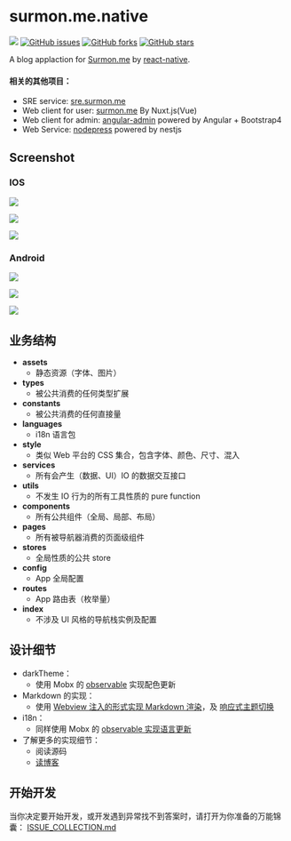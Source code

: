 # surmon.me.native 

[![](https://badge.juejin.im/entry/58e53578a0bb9f0069055b23/likes.svg?style=flat-square)](https://juejin.im/entry/58e53578a0bb9f0069055b23/detail)
[![GitHub issues](https://img.shields.io/github/issues/surmon-china/surmon.me.native.svg?style=flat-square)](https://github.com/surmon-china/surmon.me.native/issues)
[![GitHub forks](https://img.shields.io/github/forks/surmon-china/surmon.me.native.svg?style=flat-square)](https://github.com/surmon-china/surmon.me.native/network)
[![GitHub stars](https://img.shields.io/github/stars/surmon-china/surmon.me.native.svg?style=flat-square)](https://github.com/surmon-china/surmon.me.native/stargazers)

A blog applaction for [Surmon.me](https://surmon.me) by [react-native](https://github.com/facebook/react-native).

#### 相关的其他项目：
- SRE service: [sre.surmon.me](https://github.com/surmon-china/sre.surmon.me)
- Web client for user: [surmon.me](https://github.com/surmon-china/surmon.me) By Nuxt.js(Vue)
- Web client for admin: [angular-admin](https://github.com/surmon-china/angular-admin) powered by Angular + Bootstrap4
- Web Service: [nodepress](https://github.com/surmon-china/nodepress) powered by nestjs

## Screenshot

### IOS

![](https://raw.githubusercontent.com/surmon-china/surmon.me.native/master/screenshots/ios/p-01.jpg)

![](https://raw.githubusercontent.com/surmon-china/surmon.me.native/master/screenshots/ios/p-02.jpg)

![](https://raw.githubusercontent.com/surmon-china/surmon.me.native/master/screenshots/ios/p-03.jpg)

### Android

![](https://raw.githubusercontent.com/surmon-china/surmon.me.native/master/screenshots/android/p-01.jpg)

![](https://raw.githubusercontent.com/surmon-china/surmon.me.native/master/screenshots/android/p-02.jpg)

![](https://raw.githubusercontent.com/surmon-china/surmon.me.native/master/screenshots/android/p-03.jpg)


## 业务结构
- **assets**
   + 静态资源（字体、图片）
- **types**
   + 被公共消费的任何类型扩展
- **constants**
   + 被公共消费的任何直接量
- **languages** 
   + i18n 语言包
- **style**
   + 类似 Web 平台的 CSS 集合，包含字体、颜色、尺寸、混入
- **services**
   + 所有会产生（数据、UI）IO 的数据交互接口
- **utils**
   + 不发生 IO 行为的所有工具性质的 pure function
- **components**
   + 所有公共组件（全局、局部、布局）
- **pages**
   + 所有被导航器消费的页面级组件
- **stores**
   + 全局性质的公共 store
- **config**
   + App 全局配置
- **routes**
   + App 路由表（枚举量）
- **index**
   + 不涉及 UI 风格的导航栈实例及配置

## 设计细节
- darkTheme：
   + 使用 Mobx 的 [observable](https://github.com/surmon-china/surmon.me.native/blob/master/style/colors.ts) 实现配色更新
- Markdown 的实现：
   + 使用 [Webview 注入的形式实现 Markdown 渲染](https://github.com/surmon-china/surmon.me.native/blob/master/components/markdown/index.tsx)，及 [响应式主题切换](https://github.com/surmon-china/surmon.me.native/blob/master/components/markdown/style.ts)
- i18n：
   + 同样使用 Mobx 的 [observable 实现语言更新](https://github.com/surmon-china/surmon.me.native/blob/master/services/i18n.ts)
- 了解更多的实现细节：
   + 阅读源码
   + [读博客](https://surmon.me/article/)

## 开始开发

当你决定要开始开发，或开发遇到异常找不到答案时，请打开为你准备的万能锦囊： [ISSUE_COLLECTION.md](https://github.com/surmon-china/surmon.me.native/blob/master/ISSUE_COLLECTION.md)
